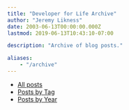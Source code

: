 ```yaml
---
title: "Developer for Life Archive"
author: "Jeremy Likness"
date: 2003-06-13T00:00:00.000Z
lastmod: 2019-06-13T10:43:10-07:00

description: "Archive of blog posts."

aliases:
    - "/archive"
---
```


* [All posts](/blog/)
* [Posts by Tag](/tags/)
* [Posts by Year](/years/)
 